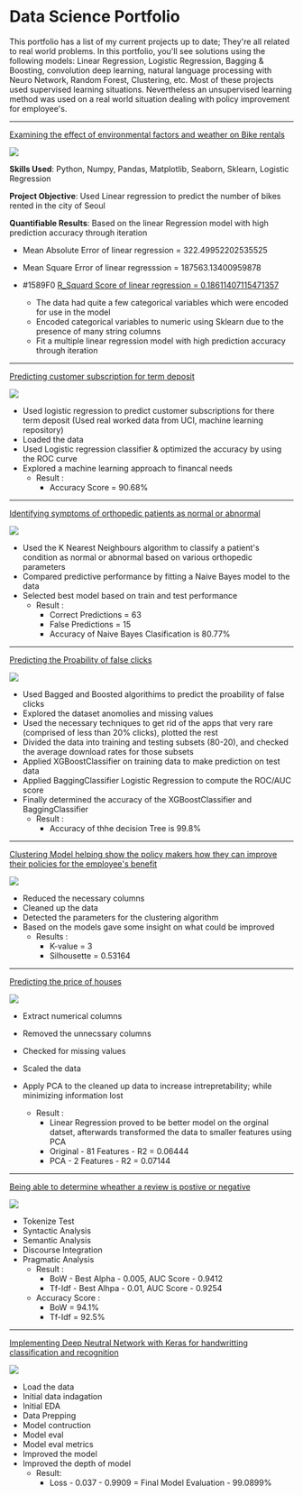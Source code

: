 # Data Science Portfolio

This portfolio has a list of my current projects up to date; They're all related to real world problems. In this portfolio, you'll see solutions using the following models: Linear Regression, Logistic Regression, Bagging & Boosting, convolution  deep learning, natural language processing with Neuro Network, Random Forest, Clustering, etc. Most of these projects used supervised learning situations. Nevertheless an unsupervised learning method was used on a real world situation dealing with policy improvement for employee's.

***

[Examining the effect of environmental factors and weather on Bike rentals](https://github.com/shyheim9294/ShyHeim-Gray.github.io/blob/master/Linear_Regression_Project.ipynb)

<img src="images/seoul-bikes.jpeg?raw=true"/>

<b>Skills Used</b>: Python, Numpy, Pandas, Matplotlib, Seaborn, Sklearn, Logistic Regression

<b>Project Objective</b>: Used Linear regression to predict the number of bikes rented in the city of Seoul

<b>Quantifiable Results</b>: Based on the linear Regression model with high prediction accuracy through iteration 
  - Mean Absolute Error of linear regression = 322.49952202535525
  - Mean Square Error of linear regresssion = 187563.13400959878
  - #1589F0 [R_Squard Score of linear regression = 0.18611407115471357](https://github.com/shyheim9294/ShyHeim-Gray.github.io/blob/master/Linear_Regression_Project.ipynb)

    - The data had quite a few categorical variables which were encoded for use in the model
    - Encoded categorical variables to numeric using Sklearn due to the presence of many string columns
    - Fit a multiple linear regression model with high prediction accuracy through iteration


***

[Predicting customer subscription for term deposit](https://github.com/shyheim9294/ShyHeim-Gray.github.io/blob/master/Logistic%20Regression%20Projecttt.ipynb)

<img src="images/bank-logo.jpg?raw=true"/>

- Used logistic regression to predict customer subscriptions for there term deposit (Used real worked data from UCI, machine learning repository)
- Loaded the data
- Used Logistic regression classifier & optimized the accuracy by using the ROC curve
- Explored a machine learning approach to financal needs
    - Result : 
        - Accuracy Score = 90.68%
      
***

[Identifying symptoms of orthopedic patients as normal or abnormal](/https://github.com/shyheim9294/ShyHeim-Gray.github.io/blob/master/Knn_Nb_Project.ipynb)

<img src="images/knee-brace-ortho.png?raw=true"/>

- Used the K Nearest Neighbours algorithm to classify a patient's condition as normal or abnormal based on various orthopedic parameters
- Compared predictive performance by fitting a Naive Bayes model to the data
- Selected best model based on train and test performance
    - Result :
       - Correct Predictions = 63
       - False Predictions = 15
       - Accuracy of Naive Bayes Clasification is 80.77%

***

[Predicting the Proability of false clicks](https://github.com/shyheim9294/ShyHeim-Gray.github.io/blob/master/Bagging_Boosting_Projectt.ipynb)

<img src="images/Click-Mouse.jpg?raw=true"/>

- Used Bagged and Boosted algorithims to predict the proability of false clicks
- Explored the dataset anomolies and missing values
- Used the necessary techniques to get rid of the apps that very rare (comprised of less than 20% clicks), plotted the rest
- Divided the data into training and testing subsets (80-20), and checked the average download rates for those subsets
- Applied XGBoostClassifier on training data to make prediction on test data
- Applied BaggingClassifier Logistic Regression to compute the ROC/AUC score
- Finally determined the accuracy of the XGBoostClassifier and BaggingClassifier
    - Result : 
       - Accuracy of thhe decision Tree is 99.8%

***

[Clustering Model helping show the policy makers how they can improve their policies for the employee's benefit](https://github.com/shyheim9294/ShyHeim-Gray.github.io/blob/master/K_Means_Projectt.ipynb)

<img src="images/Kmeans-logo.jpg?raw=true"/>

- Reduced the necessary columns
- Cleaned up the data
- Detected the parameters for the clustering algorithm
- Based on the models gave some insight on what could be improved  
    - Results :
       - K-value = 3
       - Silhousette = 0.53164

***

[Predicting the price of houses](https://github.com/shyheim9294/ShyHeim-Gray.github.io/blob/master/PCA_Projectt.ipynb)

<img src="images/PCA-logo.jpg?raw=true"/>

- Extract numerical columns
- Removed the unnecssary columns
- Checked for missing values
- Scaled the data
- Apply PCA to the cleaned up data to increase intrepretability; while minimizing information lost
    
    - Result :
        - Linear Regression proved to be better model on the orginal datset, afterwards transformed the data to smaller features using PCA
        - Original - 81 Features - R2 = 0.06444
        - PCA - 2 Features - R2 = 0.07144
      

***

[Being able to determine wheather a review is postive or negative](https://github.com/shyheim9294/ShyHeim-Gray.github.io/blob/master/NLP%20Projecttt.ipynb)

<img src="images/NLP_Logo.jpg?raw=true"/>

- Tokenize Test
- Syntactic Analysis
- Semantic Analysis
- Discourse Integration
- Pragmatic Analysis
     - Result : 
        - BoW - Best Alpha - 0.005, AUC Score - 0.9412
        - Tf-Idf - Best Alhpa - 0.01, AUC Score - 0.9254
     - Accuracy Score :
        - BoW = 94.1%
        - Tf-Idf = 92.5%

***

[Implementing Deep Neutral Network with Keras for handwritting classification and recognition](https://github.com/shyheim9294/ShyHeim-Gray.github.io/blob/master/DNN%20Handwriting%20Recognition.ipynb)

<img src="images/Dnn_logo.jpeg?raw=true"/>

- Load the data
- Initial data indagation
- Initial EDA
- Data Prepping
- Model contruction
- Model eval
- Model eval metrics
- Improved the model
- Improved the depth of model
  - Result: 
    - Loss - 0.037 - 0.9909 = Final Model Evaluation - 99.0899%
        
